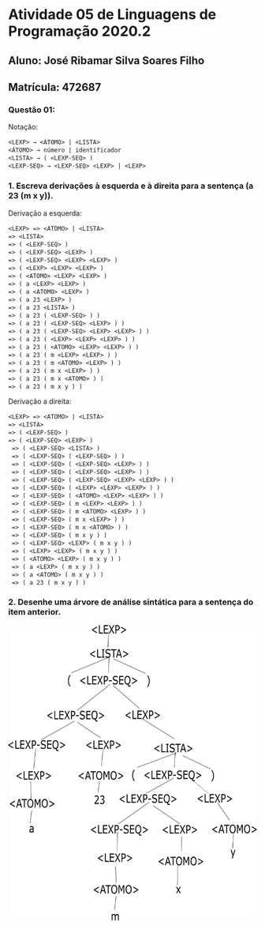 # Atividade 05 de Linguagens de Programação 2020.2

## Aluno: José Ribamar Silva Soares Filho
## Matrícula: 472687

### Questão 01:

Notação:
```
<LEXP> → <ÁTOMO> | <LISTA>
<ÁTOMO> → número | identificador
<LISTA> → ( <LEXP-SEQ> )
<LEXP-SEQ> → <LEXP-SEQ> <LEXP> | <LEXP>
```

### 1. Escreva derivações à esquerda e à direita para a sentença (a 23 (m x y)).

Derivação a esquerda: 
```
<LEXP> => <ATOMO> | <LISTA>
=> <LISTA>
=> ( <LEXP-SEQ> )
=> ( <LEXP-SEQ> <LEXP> )
=> ( <LEXP-SEQ> <LEXP> <LEXP> )
=> ( <LEXP> <LEXP> <LEXP> )
=> ( <ATOMO> <LEXP> <LEXP> )
=> ( a <LEXP> <LEXP> )
=> ( a <ATOMO> <LEXP> )
=> ( a 23 <LEXP> )
=> ( a 23 <LISTA> )
=> ( a 23 ( <LEXP-SEQ> ) )
=> ( a 23 ( <LEXP-SEQ> <LEXP> ) )
=> ( a 23 ( <LEXP-SEQ> <LEXP> <LEXP> ) )
=> ( a 23 ( <LEXP> <LEXP> <LEXP> ) )
=> ( a 23 ( <ATOMO> <LEXP> <LEXP> ) )
=> ( a 23 ( m <LEXP> <LEXP> ) )
=> ( a 23 ( m <ATOMO> <LEXP> ) )
=> ( a 23 ( m x <LEXP> ) )
=> ( a 23 ( m x <ATOMO> ) )
=> ( a 23 ( m x y ) )
```

Derivação a direita:
```
<LEXP> => <ATOMO> | <LISTA>
=> <LISTA>
=> ( <LEXP-SEQ> )
=> ( <LEXP-SEQ> <LEXP> )
 => ( <LEXP-SEQ> <LISTA> )
 => ( <LEXP-SEQ> ( <LEXP-SEQ> ) )
 => ( <LEXP-SEQ> ( <LEXP-SEQ> <LEXP> ) )
 => ( <LEXP-SEQ> ( <LEXP-SEQ> <LEXP> ) )
 => ( <LEXP-SEQ> ( <LEXP-SEQ> <LEXP> <LEXP> ) )
 => ( <LEXP-SEQ> ( <LEXP> <LEXP> <LEXP> ) )
 => ( <LEXP-SEQ> ( <ATOMO> <LEXP> <LEXP> ) )
 => ( <LEXP-SEQ> ( m <LEXP> <LEXP> ) )
 => ( <LEXP-SEQ> ( m <ATOMO> <LEXP> ) )
 => ( <LEXP-SEQ> ( m x <LEXP> ) )
 => ( <LEXP-SEQ> ( m x <ATOMO> ) )
 => ( <LEXP-SEQ> ( m x y ) )
 => ( <LEXP-SEQ> <LEXP> ( m x y ) )
 => ( <LEXP> <LEXP> ( m x y ) )
 => ( <ATOMO> <LEXP> ( m x y ) )
 => ( a <LEXP> ( m x y ) )
 => ( a <ATOMO> ( m x y ) )
 => ( a 23 ( m x y ) )
```

### 2. Desenhe uma árvore de análise sintática para a sentença do item anterior.

![arvore](arvore.png)